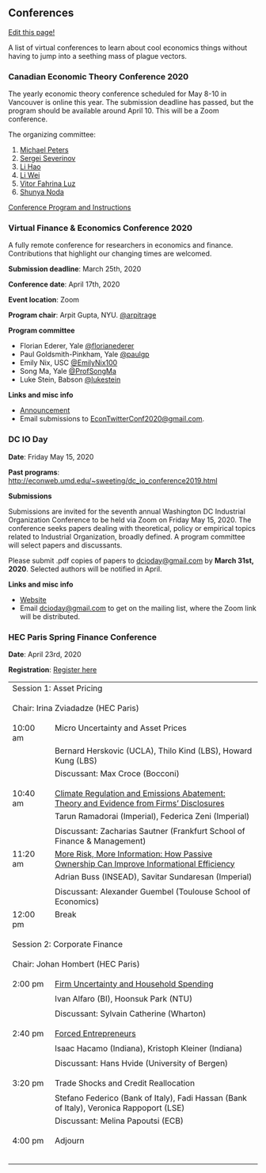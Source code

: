 ## Conferences

[Edit this page!](https://github.com/cpfiffer/virtual-econ.info/edit/master/conferences.md)

A list of virtual conferences to learn about cool economics things without having to jump into a seething mass of plague vectors.

### Canadian Economic Theory Conference 2020

The yearly economic theory conference scheduled for May 8-10 in Vancouver is online this year.  The submission deadline has passed, but the program should be available around April 10.  This will be a Zoom conference.  

The organizing committee:

1. [Michael Peters](https://montoya.econ.ubc.ca)
1. [Sergei Severinov](https://economics.ubc.ca/faculty-and-staff/sergei-severinov/)
1. [Li Hao](https://faculty.arts.ubc.ca/lhao/)
1. [Li Wei](https://economics.ubc.ca/faculty-and-staff/wei-li/)
1. [Vitor Fahrina Luz](https://economics.ubc.ca/faculty-and-staff/vitor-farinha-luz/)
1. [Shunya Noda](https://economics.ubc.ca/faculty-and-staff/shunya-noda/)

[Conference Program and Instructions](https://microeconomics.ca/micro/cetc)


### Virtual Finance & Economics Conference 2020

A fully remote conference for researchers in economics and finance. Contributions that highlight our changing times are welcomed. 

**Submission deadline**: March 25th, 2020

**Conference date**: April 17th, 2020

**Event location**: Zoom

**Program chair**: Arpit Gupta, NYU. [@arpitrage](https://twitter.com/arpitrage)

**Program committee**

* Florian Ederer, Yale [@florianederer](https://twitter.com/florianederer)
* Paul Goldsmith-Pinkham, Yale [@paulgp](https://twitter.com/paulgp)
* Emily Nix, USC [@EmilyNix100](https://twitter.com/EmilyNix100)
* Song Ma, Yale [@ProfSongMa](https://twitter.com/ProfSongMa)
* Luke Stein, Babson [@lukestein](https://twitter.com/lukestein)

**Links and misc info**

- [Announcement](https://static1.squarespace.com/static/56086d00e4b0fb7874bc2d42/t/5e753140c2225859fa93ba1e/1584738624656/callforpapers.pdf)
- Email submissions to [EconTwitterConf2020@gmail.com](mailto:EconTwitterConf2020@gmail.com).

### DC IO Day

**Date**: Friday May 15, 2020

**Past programs**: [http://econweb.umd.edu/~sweeting/dc_io_conference2019.html ](http://econweb.umd.edu/~sweeting/dc_io_conference2019.html )

**Submissions**

Submissions are invited for the seventh annual Washington DC Industrial Organization Conference to be held via Zoom on Friday May 15, 2020. The conference seeks papers dealing with theoretical, policy or empirical topics related to Industrial Organization, broadly defined. A program committee will select papers and discussants.

Please submit .pdf copies of papers to [dcioday@gmail.com](mailto:dcioday@gmail.com) by **March 31st, 2020**.  Selected authors will be notified in April.

**Links and misc info**

- [Website](https://sites.google.com/view/dc-io-day)
- Email [dcioday@gmail.com](mailto:dcioday@gmail.com) to get on the mailing list, where the Zoom link will be distributed.

### HEC Paris Spring Finance Conference

**Date**: April 23rd, 2020

**Registration**: [Register here](https://zoom.us/webinar/register/WN_8xeT7qlyS3WUpz9wUWrDQg)

<table width="100%" cellspacing="5" cellpadding="5">

<tr>
  <td colspan="2" height="40" valign="top" class="session">Session 1: Asset Pricing</td>
</tr>
<tr>
  <td colspan="2" height="40" valign="top" class="chair">Chair: Irina Zviadadze (HEC Paris)</td>
</tr>


<tr>
  <td width="70" valign="top" class="time">10:00 am</td>
  <td height="30" valign="top" class="paper">Micro Uncertainty and Asset Prices</td>
</tr>
<tr>
  <td></td>
  <td height="30" valign="top" class="author">Bernard Herskovic (UCLA), Thilo Kind (LBS), Howard Kung (LBS)</td>
</tr>
<tr>
  <td></td>
  <td height="40" valign="top" class="author">Discussant: Max Croce (Bocconi)</td>
</tr>


<tr>
  <td width="70" valign="top" class="time">10:40 am</td>
  <td height="30" valign="top" class="paper"><a href="RamadoraiZeni_ClimateRegulationEmissionsAbatement.pdf">Climate Regulation and Emissions Abatement: Theory and Evidence from Firms’ Disclosures</a></td>
</tr>
<tr>
  <td></td>
  <td height="30" valign="top" class="author">Tarun Ramadorai (Imperial), Federica Zeni (Imperial)</td>
</tr>
<tr>
  <td></td>
  <td height="30" valign="top" class="author">Discussant: Zacharias Sautner (Frankfurt School of Finance & Management)</td>
</tr>


<tr>
  <td width="70" valign="top" class="time">11:20 am</td>
  <td height="30" valign="top" class="paper"><a href="BussSundaresan_PassiveOnwershipInfoEfficiency.pdf">More Risk, More Information: How Passive Ownership Can Improve Informational Efficiency</a></td>
</tr>
<tr>
  <td></td>
  <td height="30" valign="top" class="author">Adrian Buss (INSEAD), Savitar Sundaresan (Imperial)</td>
</tr>
<tr>
  <td></td>
  <td height="30" valign="top" class="author">Discussant: Alexander Guembel (Toulouse School of Economics)</td>
</tr>


<tr>
  <td width="70" valign="top" class="time">12:00 pm</td>
  <td height="60" valign="top" class="author">Break</td>
</tr>



<tr>
  <td colspan="2" height="40" valign="top" class="session">Session 2: Corporate Finance</td>
</tr>
<tr>
  <td colspan="2" height="40" valign="top" class="chair">Chair: Johan Hombert (HEC Paris)</td>
</tr>


<tr>
  <td width="70" valign="top" class="time">2:00 pm</td>
  <td height="30" valign="top" class="paper"><a href="AlfaroPark_FirmUncertaintyHouseholdSpending.pdf">Firm Uncertainty and Household Spending</a></td>
</tr>
<tr>
  <td></td>
  <td height="30" valign="top" class="author">Ivan Alfaro (BI), Hoonsuk Park (NTU)</td>
</tr>
<tr>
  <td></td>
  <td height="40" valign="top" class="author">Discussant: Sylvain Catherine (Wharton)</td>
</tr>


<tr>
  <td width="70" valign="top" class="time">2:40 pm</td>
  <td height="30" valign="top" class="paper"><a href="HacamoKleiner_ForcedEntrepreneurs.pdf">Forced Entrepreneurs</a></td>
</tr>
<tr>
  <td></td>
  <td height="30" valign="top" class="author">Isaac Hacamo (Indiana), Kristoph Kleiner (Indiana)</td>
</tr>
<tr>
  <td></td>
  <td height="40" valign="top" class="author">Discussant: Hans Hvide (University of Bergen)</td>
</tr>

<tr>
  <td width="70" valign="top" class="time">3:20 pm</td>
  <td height="30" valign="top" class="paper">Trade Shocks and Credit Reallocation</td>
</tr>
<tr>
  <td></td>
  <td height="30" valign="top" class="author">Stefano Federico (Bank of Italy), Fadi Hassan (Bank of Italy), Veronica Rappoport (LSE)</td>
</tr>
<tr>
  <td></td>
  <td height="40" valign="top" class="author">Discussant: Melina Papoutsi (ECB)</td>
</tr>


<tr>
  <td width="70" valign="top" class="time">4:00 pm</td>
  <td height="30" valign="top" class="author">Adjourn</td>
</tr>

<tr>
  <td colspan="2" height="30" valign="top" class="time"></td>
</tr>

</table>
